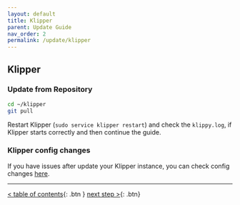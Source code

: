 ```yaml
---
layout: default
title: Klipper
parent: Update Guide
nav_order: 2
permalink: /update/klipper
---
```


## Klipper
### Update from Repository
```bash
cd ~/klipper
git pull
```

Restart Klipper (`sudo service klipper restart`) and check the `klippy.log`, if Klipper starts
correctly and then continue the guide.

### Klipper config changes
If you have issues after update your Klipper instance, you can check config changes [here](https://github.com/KevinOConnor/klipper/blob/master/docs/Config_Changes.md).

---
[< table of contents](index.md){: .btn }  [next step >](moonraker.md){: .btn}
